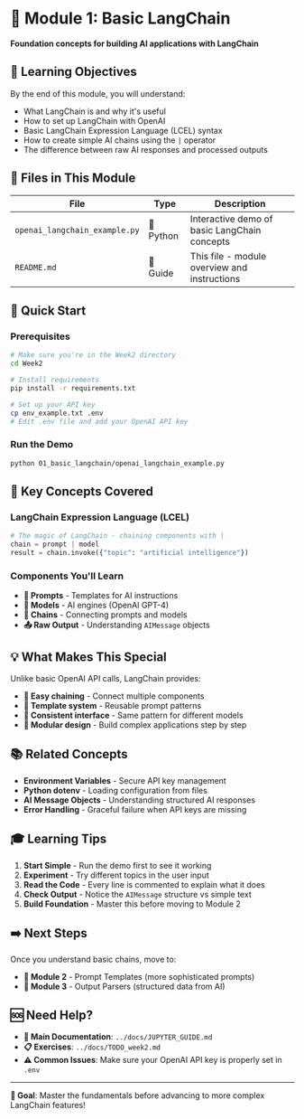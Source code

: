 # 🔗 Module 1: Basic LangChain

**Foundation concepts for building AI applications with LangChain**

## 🎯 Learning Objectives

By the end of this module, you will understand:
- What LangChain is and why it's useful
- How to set up LangChain with OpenAI
- Basic LangChain Expression Language (LCEL) syntax
- How to create simple AI chains using the `|` operator
- The difference between raw AI responses and processed outputs

## 📁 Files in This Module

| File | Type | Description |
|------|------|-------------|
| `openai_langchain_example.py` | 🐍 Python | Interactive demo of basic LangChain concepts |
| `README.md` | 📖 Guide | This file - module overview and instructions |

## 🚀 Quick Start

### Prerequisites
```bash
# Make sure you're in the Week2 directory
cd Week2

# Install requirements
pip install -r requirements.txt

# Set up your API key
cp env_example.txt .env
# Edit .env file and add your OpenAI API key
```

### Run the Demo
```bash
python 01_basic_langchain/openai_langchain_example.py
```

## 🔑 Key Concepts Covered

### **LangChain Expression Language (LCEL)**
```python
# The magic of LangChain - chaining components with |
chain = prompt | model
result = chain.invoke({"topic": "artificial intelligence"})
```

### **Components You'll Learn**
- **🎯 Prompts** - Templates for AI instructions
- **🤖 Models** - AI engines (OpenAI GPT-4)
- **🔗 Chains** - Connecting prompts and models
- **📤 Raw Output** - Understanding `AIMessage` objects

## 💡 What Makes This Special

Unlike basic OpenAI API calls, LangChain provides:
- **🔗 Easy chaining** - Connect multiple components
- **📝 Template system** - Reusable prompt patterns  
- **🔄 Consistent interface** - Same pattern for different models
- **🧩 Modular design** - Build complex applications step by step

## 📚 Related Concepts

- **Environment Variables** - Secure API key management
- **Python dotenv** - Loading configuration from files
- **AI Message Objects** - Understanding structured AI responses
- **Error Handling** - Graceful failure when API keys are missing

## 🎓 Learning Tips

1. **Start Simple** - Run the demo first to see it working
2. **Experiment** - Try different topics in the user input
3. **Read the Code** - Every line is commented to explain what it does
4. **Check Output** - Notice the `AIMessage` structure vs simple text
5. **Build Foundation** - Master this before moving to Module 2

## ➡️ Next Steps

Once you understand basic chains, move to:
- **📝 Module 2** - Prompt Templates (more sophisticated prompts)
- **🔄 Module 3** - Output Parsers (structured data from AI)

## 🆘 Need Help?

- **📖 Main Documentation**: `../docs/JUPYTER_GUIDE.md`
- **📋 Exercises**: `../docs/TODO_week2.md`
- **⚠️ Common Issues**: Make sure your OpenAI API key is properly set in `.env`

---

**🎯 Goal**: Master the fundamentals before advancing to more complex LangChain features! 